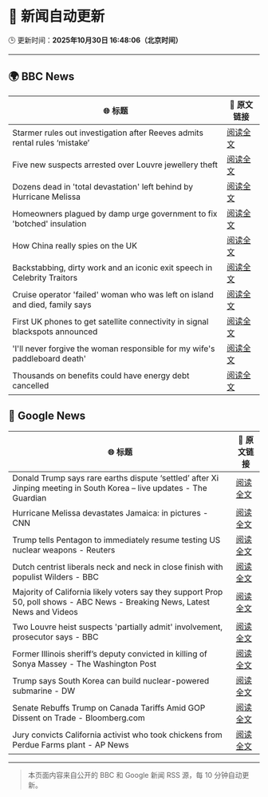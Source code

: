 # 🧠 新闻自动更新

🕒 更新时间：**2025年10月30日 16:48:06（北京时间）**

---

## 🌍 BBC News

| 🌐 标题 | 🔗 原文链接 |
|--------|-------------|
| Starmer rules out investigation after Reeves admits rental rules ‘mistake’ | [阅读全文](https://www.bbc.com/news/articles/cd04d0yxnrvo?at_medium=RSS&at_campaign=rss) |
| Five new suspects arrested over Louvre jewellery theft | [阅读全文](https://www.bbc.com/news/articles/cz91jnyelq2o?at_medium=RSS&at_campaign=rss) |
| Dozens dead in 'total devastation' left behind by Hurricane Melissa | [阅读全文](https://www.bbc.com/news/articles/cy0kvrnyy4wo?at_medium=RSS&at_campaign=rss) |
| Homeowners plagued by damp urge government to fix 'botched' insulation | [阅读全文](https://www.bbc.com/news/articles/ce8g3018krro?at_medium=RSS&at_campaign=rss) |
| How China really spies on the UK | [阅读全文](https://www.bbc.com/news/articles/cgr4xpyrkdqo?at_medium=RSS&at_campaign=rss) |
| Backstabbing, dirty work and an iconic exit speech in Celebrity Traitors | [阅读全文](https://www.bbc.com/news/articles/c98n7k67y95o?at_medium=RSS&at_campaign=rss) |
| Cruise operator 'failed' woman who was left on island and died, family says | [阅读全文](https://www.bbc.com/news/articles/cwyndvj3640o?at_medium=RSS&at_campaign=rss) |
| First UK phones to get satellite connectivity in signal blackspots announced | [阅读全文](https://www.bbc.com/news/articles/c993m88jer9o?at_medium=RSS&at_campaign=rss) |
| 'I'll never forgive the woman responsible for my wife's paddleboard death' | [阅读全文](https://www.bbc.com/news/articles/c9wv8gpneywo?at_medium=RSS&at_campaign=rss) |
| Thousands on benefits could have energy debt cancelled | [阅读全文](https://www.bbc.com/news/articles/c4gpzynky88o?at_medium=RSS&at_campaign=rss) |

## 📰 Google News

| 🌐 标题 | 🔗 原文链接 |
|--------|-------------|
| Donald Trump says rare earths dispute ‘settled’ after Xi Jinping meeting in South Korea – live updates - The Guardian | [阅读全文](https://news.google.com/rss/articles/CBMimwFBVV95cUxPZ3FwWFhaalNIMm5YcUcwT19rNTVhdWRkM3hEUXc0QzVtRnIwZDV5cWdycThjX3dTWjNXM3RaS2xVN1JkOFpoQmdVZXlvMGxyMDROV29NXzFKVXRfNEtLeVRFeHJSZVF0c3l0Y1NjSEdvS0tIeHlqZTU1V3RMdXRCUWk2b2VGQkVXTkQ0dEk1RnI1N1hGZUk2QTYzUQ?oc=5) |
| Hurricane Melissa devastates Jamaica: in pictures - CNN | [阅读全文](https://news.google.com/rss/articles/CBMiqwFBVV95cUxOaUVhZzZ4WWNscU50NEF5TVROOEZZUWQteEhWRHBQdk9HR3BrOEpyYlItUi1zaUpDY28xYWhfVGhRVEo1MnRSanl0UjJERkdDYkU3M2tNT0ZZekRTRF9XQU84ak1Ya090ZEctM0RhUjhJS193VzdWWFVyU05WTlVJNjZtWTVXdkRBUTUtSWhDRDdLQUluTkhoemNFZWhXX3RBZ0xONHoyY25ZX3M?oc=5) |
| Trump tells Pentagon to immediately resume testing US nuclear weapons - Reuters | [阅读全文](https://news.google.com/rss/articles/CBMisgFBVV95cUxPdGpEUFNoN1BxQ0VhUEJHMm4wbHNHZURIbUI4OWdHb2xYTXZ3SDlrXzhLSWNxb2hSX2N0enFmcER6UXdLOG8xWU5PQ3h5MnR4XzZjWmladGhZYkpvendyMTRTVEc5VlVEVWVCOEdWRXdoZVN2dnFfTEtuWkpwcUJSR1BaTHFnX0xDZXNqdTBjS3JHZ0d1dXJZRjJOcFQ4RE5sU1B1bjM4UzdabUhwbE1lLXd3?oc=5) |
| Dutch centrist liberals neck and neck in close finish with populist Wilders - BBC | [阅读全文](https://news.google.com/rss/articles/CBMiWkFVX3lxTE5nWUFZaTJhYmxRalJpWTJ0eWdBVE83OUU0TUplMlFwRTg3LWphcnlwVGdBTW5NaVFrR3Z4SmtCbHpYRDlvMU1iaFFvakFWLXpCMWhHWlFjdFZ3QdIBX0FVX3lxTFA1ajQ2ajk5MEVTeW9Ld1drQ3ZpSVJRbkppdmhXNnpHY0lWX0VHM1VoeDZvbTQwSG50czhnc1lYQ0ZPWUl3Q1piQ2FKYXVMMHBNeG5jOFh5UnR4Y2VoRmRv?oc=5) |
| Majority of California likely voters say they support Prop 50, poll shows - ABC News - Breaking News, Latest News and Videos | [阅读全文](https://news.google.com/rss/articles/CBMipwFBVV95cUxOY2tHUnpTR3Z5T3hFbXJnVzZpRnZCS3ZXM3k1Sm9GVUNnU1dXcWRMTlI1SXpCMmkwMTRBRy1TNndMWWhsUzZvLUxYSGJBakVYWGFEd01Ud3BIdHF3VlhqSC1lMklZaEpyVmJmUE5pTzlVcDQxdTFSek4zU1paQi1qdWhHS1ZDME9TdnNZdlhlWmh2YVdVZ1BPVFhoRGxjRm4tOTZYaGxlUdIBrAFBVV95cUxPeldEdkpORGFqdThRWHdKQlBvVl9RWEU2V0RiVTBOWEpNXzFzdHZlT3dtaUJhcDEzaC02ZTBFNUpmR0pPWEZzRWc2RmxlejQ1UFVVRTQwQUVIaEJ0RTgwVU9fMUh2dWlZQWpRMVdTd0dlYmlpbEJKeWRUY2l5bnAtZnJRb2VteUZjREdMZEoxcGJqdHVaOFVNUVpkWkJKNXVLZzBuM3NDS1JlNWpD?oc=5) |
| Two Louvre heist suspects 'partially admit' involvement, prosecutor says - BBC | [阅读全文](https://news.google.com/rss/articles/CBMiWkFVX3lxTFB4TFNEUzNSSWU2YXpaa2dpbmNVbUtPamx4RlV1ZWZLZHdtd1lxYTd2Uy0wQUhBWVZ3Q1VON0stdXVuRm5VQWF6OGVxOEpsQXg0SWM1LUlCcFd2UdIBX0FVX3lxTE0wT2pucFZ2d1ZxUk9qeTIwdFhHbFB2TmJpYk8wQk0weTBwM0hibnRSUW5adVVuWHU2MnFTNUFOallZZTk4czhJQmRhQVpEci1Iejc2ajFfZ3lRSVdfV0Mw?oc=5) |
| Former Illinois sheriff’s deputy convicted in killing of Sonya Massey - The Washington Post | [阅读全文](https://news.google.com/rss/articles/CBMihAFBVV95cUxPWHVnSnZrZVBrbTFVX0lwdlNDZVRrd21IQzRFZWRkSTE2c1ZyankwelA4bjBFY3A0b0tnR09KY3diN1M4U3pZVEhoVXVMRy1xdHBaakR5T0VuNy0tSE5vdjBkUml6Q0N2bGFUX1c0V1Qtb0laczdaN3FXOVJ6V3dQbVM0NVo?oc=5) |
| Trump says South Korea can build nuclear-powered submarine - DW | [阅读全文](https://news.google.com/rss/articles/CBMilgFBVV95cUxPR1U4VHBuWUlGWWxtNHN3ZE94T3l0SGlnSUV0ZmNTZXJIdGk0enRVOUZGNmdQVGRmSkxjbUs5enFOb1V5SWhDa2pMTkp2cW1vcG9oMGZJQW1ZLWpjeFZmRWxFcTVDV1hESE80Y0g5T1NEMllxaVZBaGVCY1N5Y2NnUVhvbXhSdFBTa0dYYktubkNsc2xsT3fSAZYBQVVfeXFMTVliUjczalRxNHBpT2VNXzVLOEpGMzZtSmtaZWttdHRkV0JpOEREOWZtTGx4MlJuNWZTdDF0eTVXZmdtTEcyRHU5MjBabVpxMUs5YkNZOWFiOF9lZFJ0WmFqU2MwZElOS04xXzJ0b2FGUTZJYTJyTWdyUXlUQzdMWnJ0bFNXM3dvREwwU2REa2RfcmZhZVZB?oc=5) |
| Senate Rebuffs Trump on Canada Tariffs Amid GOP Dissent on Trade - Bloomberg.com | [阅读全文](https://news.google.com/rss/articles/CBMitgFBVV95cUxNZjUzUncxZnNxT3RKMWtNMHZZZFFqbXR5VzNUenRzaWR3ZmZQVUJoalJobmNsLXN0NG5oRDBTTV9wN1hwa2FqNXM5Y05KQmh2dXpMaG5oeDlSZldlRjNtRDl0bGczemgyLVJxMkY3Umdad1g4b01SVS1UVFdWekxaaVdicFNEa1NsRGRGVWJZRUpMOWxYRGxUelJpMEJQTmp4QVU3aE92NkRTcFh6emVfSDBYQTlIdw?oc=5) |
| Jury convicts California activist who took chickens from Perdue Farms plant - AP News | [阅读全文](https://news.google.com/rss/articles/CBMirAFBVV95cUxPS3ZOTWJ0czRreXViYy0wSzJVdWZRdFJtTy1jVXpLQTZkYnpwVkhKSzdYaUUxTkNrOW1BLUVuR1pqTGhmczJzZVh1bEIxbkhhZG5KMmt4UFQ3SUllUWZwc0tDME95Ri1qNXRHb1lYSll5VWw1OFB1MEZhYjF3WS1ON2stQjJVUmF1UWRaTzhHWGdtRE5laFlOMkVoSXo2U1M4MEJDcjJpY09mLWpN?oc=5) |

---
> 本页面内容来自公开的 BBC 和 Google 新闻 RSS 源，每 10 分钟自动更新。